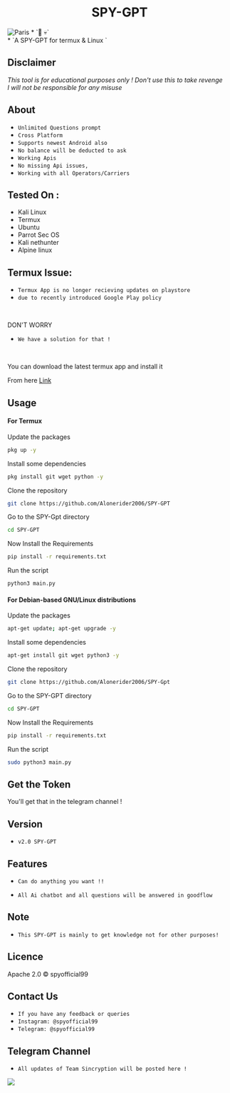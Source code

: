 <h1 align="center">SPY-GPT<br>
</h1>
<img src="https://github.com/account" alt="Paris" class="center">
* `📱 💀`<br />
* `A SPY-GPT for termux & Linux `

## Disclaimer
*This tool is for educational purposes only !*
_Don't use this to take revenge_<br />
*I will not be responsible for any misuse*

## About
* `Unlimited Questions prompt`
* `Cross Platform`
* `Supports newest Android also`
* `No balance will be deducted to ask`
* `Working Apis`
* `No missing Api issues,`
* `Working with all Operators/Carriers`

## Tested On :
<ul>
  <li>Kali Linux</li>
  <li>Termux</li>
  <li>Ubuntu</li>
  <li>Parrot Sec OS</li>
  <li>Kali nethunter</li>
  <li>Alpine linux</li>
  
</ul>

## Termux Issue:
* `Termux App is no longer recieving updates on playstore`
* `due to recently introduced Google Play policy `
<br>

DON'T WORRY
* `We have a solution for that !`
<br>


You can download the latest termux app and install it

From here <a href="https://f-droid.org/repo/com.termux_118.apk">Link</a>

## Usage



#### For Termux

Update the packages
```bash
pkg up -y
```
Install some dependencies
```bash
pkg install git wget python -y
```
Clone the repository
```bash
git clone https://github.com/Alonerider2006/SPY-GPT
```
Go to the SPY-Gpt directory
```bash
cd SPY-GPT
```
Now Install the Requirements 
```bash
pip install -r requirements.txt
```
Run the script
```bash
python3 main.py
```



#### For Debian-based GNU/Linux distributions

Update the packages
```bash
apt-get update; apt-get upgrade -y
```
Install some dependencies
```bash
apt-get install git wget python3 -y
```
Clone the repository
```bash
git clone https://github.com/Alonerider2006/SPY-Gpt
```
Go to the SPY-GPT directory
```bash
cd SPY-GPT
```
Now Install the Requirements 
```bash
pip install -r requirements.txt
```
Run the script
```bash
sudo python3 main.py
```

## Get the Token

You'll get that in the telegram channel !

## Version
* `v2.0 SPY-GPT`

## Features
* `Can do anything you want !!`

* `All Ai chatbot and all questions will be answered in goodflow`

## Note
* `This SPY-GPT is mainly to get knowledge not for other purposes!`

## Licence
Apache 2.0 © spyofficial99


## Contact Us
* `If you have any feedback or queries`
* `Instagram: @spyofficial99`
* `Telegram: @spyofficial99`

## Telegram Channel

* `All updates of Team Sincryption will be posted here !`

<a href="https://t.me/spyofficial99">
         <img src="https://smartiblogster.com/wp-content/uploads/2021/03/smartiblogster-iblogster-join-telegram-channel.png">
